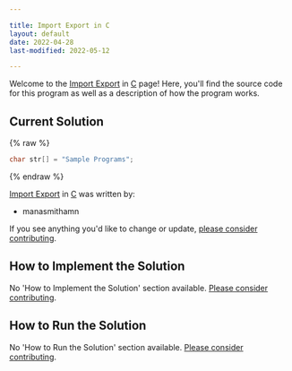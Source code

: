 ```yaml
---

title: Import Export in C
layout: default
date: 2022-04-28
last-modified: 2022-05-12

---
```


Welcome to the [Import Export](https://sampleprograms.io/projects/import-export) in [C](https://sampleprograms.io/languages/c) page! Here, you'll find the source code for this program as well as a description of how the program works.

## Current Solution

{% raw %}

```c
char str[] = "Sample Programs";
```

{% endraw %}

[Import Export](https://sampleprograms.io/projects/import-export) in [C](https://sampleprograms.io/languages/c) was written by:

- manasmithamn

If you see anything you'd like to change or update, [please consider contributing](https://github.com/TheRenegadeCoder/sample-programs).

## How to Implement the Solution

No 'How to Implement the Solution' section available. [Please consider contributing](https://github.com/TheRenegadeCoder/sample-programs-website).

## How to Run the Solution

No 'How to Run the Solution' section available. [Please consider contributing](https://github.com/TheRenegadeCoder/sample-programs-website).